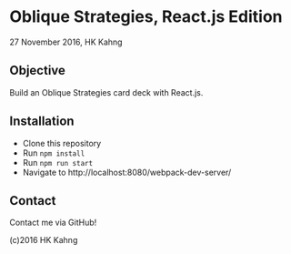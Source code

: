 # Oblique Strategies, React.js Edition
27 November 2016, HK Kahng

## Objective
Build an Oblique Strategies card deck with React.js.

## Installation

* Clone this repository
* Run `npm install`
* Run `npm run start`
* Navigate to http://localhost:8080/webpack-dev-server/

## Contact

Contact me via GitHub!

(c)2016 HK Kahng
